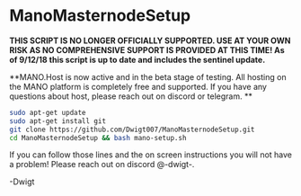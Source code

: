 # ManoMasternodeSetup

**THIS SCRIPT IS NO LONGER OFFICIALLY SUPPORTED. USE AT YOUR OWN RISK AS NO COMPREHENSIVE SUPPORT IS PROVIDED AT THIS TIME! As of 9/12/18 this script is up to date and includes the sentinel update.**

**MANO.Host is now active and in the beta stage of testing. All hosting on the MANO platform is completely free and supported. If you have any questions about host, please reach out on discord or telegram. **

```bash 
sudo apt-get update
sudo apt-get install git
git clone https://github.com/Dwigt007/ManoMasternodeSetup.git
cd ManoMasternodeSetup && bash mano-setup.sh

```
If you can follow those lines and the on screen instructions you will not have a problem! Please reach out on discord @-dwigt-.

-Dwigt
